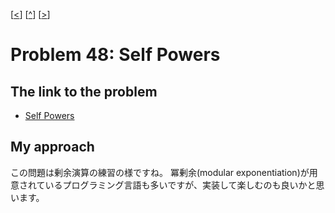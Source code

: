 \[[<](./p0047.md)] \[[^](../README_ja.md)] \[[>](./p0049.md)]

# Problem 48: Self Powers

## The link to the problem

- [Self Powers](https://projecteuler.net/problem=48)

## My approach

この問題は剰余演算の練習の様ですね。
冪剰余(modular exponentiation)が用意されているプログラミング言語も多いですが、実装して楽しむのも良いかと思います。

